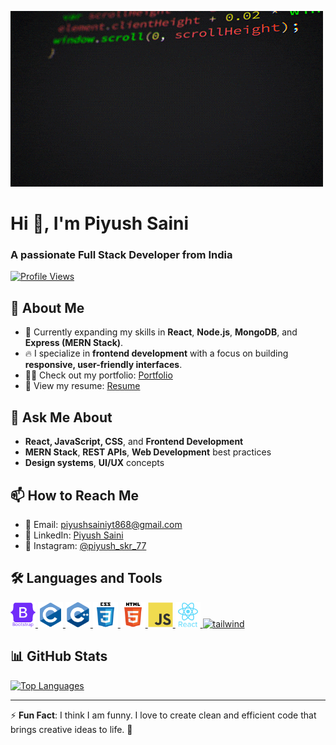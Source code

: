 ![](github.gif)



# Hi 👋, I'm Piyush Saini
### A passionate Full Stack Developer from India

[![Profile Views](https://komarev.com/ghpvc/?username=piyushsaini7742&label=Profile%20views&color=0e75b6&style=flat)](https://github.com/Piyushsaini7742)

## 🚀 About Me
- 🌱 Currently expanding my skills in **React**, **Node.js**, **MongoDB**, and **Express (MERN Stack)**.
- 🔥 I specialize in **frontend development** with a focus on building **responsive, user-friendly interfaces**.
- 👨‍💻 Check out my portfolio: [Portfolio](https://portfolio-react-six-steel.vercel.app/)
- 📄 View my resume: [Resume](https://drive.google.com/file/d/1ym7Z52QoQeM6GJOcCNUglau72MXjaLVx/view)

## 💬 Ask Me About
- **React, JavaScript, CSS**, and **Frontend Development**
- **MERN Stack**, **REST APIs**, **Web Development** best practices
- **Design systems**, **UI/UX** concepts

## 📫 How to Reach Me
- 📧 Email: [piyushsainiyt868@gmail.com](mailto:piyushsainiyt868@gmail.com)
- 💼 LinkedIn: [Piyush Saini](https://www.linkedin.com/in/piyush-saini-73b42a33b/)
- 📸 Instagram: [@piyush_skr_77](https://www.instagram.com/piyush_skr_77/)

## 🛠️ Languages and Tools
<p align="left">
  <a href="https://getbootstrap.com" target="_blank" rel="noreferrer"> <img src="https://raw.githubusercontent.com/devicons/devicon/master/icons/bootstrap/bootstrap-plain-wordmark.svg" alt="bootstrap" width="40" height="40"/> </a>
  <a href="https://www.cprogramming.com/" target="_blank" rel="noreferrer"> <img src="https://raw.githubusercontent.com/devicons/devicon/master/icons/c/c-original.svg" alt="c" width="40" height="40"/> </a>
  <a href="https://www.w3schools.com/cpp/" target="_blank" rel="noreferrer"> <img src="https://raw.githubusercontent.com/devicons/devicon/master/icons/cplusplus/cplusplus-original.svg" alt="cplusplus" width="40" height="40"/> </a>
  <a href="https://www.w3schools.com/css/" target="_blank" rel="noreferrer"> <img src="https://raw.githubusercontent.com/devicons/devicon/master/icons/css3/css3-original-wordmark.svg" alt="css3" width="40" height="40"/> </a>
  <a href="https://www.w3.org/html/" target="_blank" rel="noreferrer"> <img src="https://raw.githubusercontent.com/devicons/devicon/master/icons/html5/html5-original-wordmark.svg" alt="html5" width="40" height="40"/> </a>
  <a href="https://developer.mozilla.org/en-US/docs/Web/JavaScript" target="_blank" rel="noreferrer"> <img src="https://raw.githubusercontent.com/devicons/devicon/master/icons/javascript/javascript-original.svg" alt="javascript" width="40" height="40"/> </a>
  <a href="https://reactjs.org/" target="_blank" rel="noreferrer"> <img src="https://raw.githubusercontent.com/devicons/devicon/master/icons/react/react-original-wordmark.svg" alt="react" width="40" height="40"/> </a>
  <a href="https://tailwindcss.com/" target="_blank" rel="noreferrer"> <img src="https://www.vectorlogo.zone/logos/tailwindcss/tailwindcss-icon.svg" alt="tailwind" width="40" height="40"/> </a>
</p>

## 📊 GitHub Stats
[![Top Languages](https://github-readme-stats.vercel.app/api/top-langs?username=piyushsaini7742&show_icons=true&locale=en&layout=compact)](https://github.com/Piyushsaini7742)

---

⚡ **Fun Fact**: I think I am funny. I love to create clean and efficient code that brings creative ideas to life. 🌱
